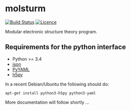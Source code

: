 # molsturm
[![Build Status](https://travis-ci.org/molsturm/molsturm.svg?branch=master)](https://travis-ci.org/molsturm/molsturm)
[![Licence](https://img.shields.io/github/license/molsturm/molsturm.svg)](LICENCE)

Modular electronic structure theory program.


## Requirements for the python interface
- Python >= 3.4
- [json](https://pypi.python.org/pypi/json)
- [PyYAML](https://pypi.python.org/pypi/PyYAML)
- [h5py](https://pypi.python.org/pypi/h5py)

In a recent Debian/Ubuntu the following should do:
```
apt-get install python3-h5py python3-yaml
```

More documentation will follow shortly ...
